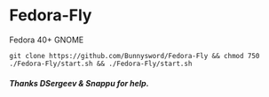 # Fedora-Fly
Fedora 40+ GNOME
```
git clone https://github.com/Bunnysword/Fedora-Fly && chmod 750 ./Fedora-Fly/start.sh && ./Fedora-Fly/start.sh
```
##### Thanks DSergeev & Snappu for help.

